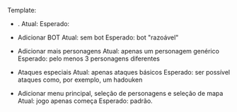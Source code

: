 Template:
 - .
    Atual: 
    Esperado: 


 - Adicionar BOT
    Atual: sem bot
    Esperado: bot "razoável"

 - Adicionar mais personagens
    Atual: apenas um personagem genérico
    Esperado: pelo menos 3 personagens diferentes

 - Ataques especiais
    Atual: apenas ataques básicos
    Esperado: ser possível ataques como, por exemplo, um hadouken

 - Adicionar menu principal, seleção de personagens e seleção de mapa
    Atual: jogo apenas começa
    Esperado: padrão.